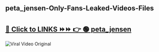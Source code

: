 
 ## peta_jensen-Only-Fans-Leaked-Videos-Files

# <h2><a href="https://mediaupload.pro?peta_jensen">🔗 Click to LINKS ⏩⏩ 👉 🟢 peta_jensen </a></h2>

<a href="https://mediaupload.pro?peta_jensen" rel="nofollow" data-target="animated-image.originalLink"><img src="https://i.ibb.co.com/xMMVF88/686577567.gif" alt="Viral Video Original" style="max-width: 100%; display: inline-block;" data-target="animated-image.originalImage"></a>